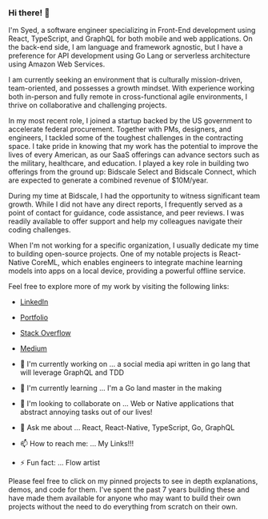 ### Hi there! 👋

I'm Syed, a software engineer specializing in Front-End development using React, TypeScript, and GraphQL for both mobile and web applications. On the back-end side, I am language and framework agnostic, but I have a preference for API development using Go Lang or serverless architecture using Amazon Web Services.

I am currently seeking an environment that is culturally mission-driven, team-oriented, and possesses a growth mindset. With experience working both in-person and fully remote in cross-functional agile environments, I thrive on collaborative and challenging projects.

In my most recent role, I joined a startup backed by the US government to accelerate federal procurement. Together with PMs, designers, and engineers, I tackled some of the toughest challenges in the contracting space. I take pride in knowing that my work has the potential to improve the lives of every American, as our SaaS offerings can advance sectors such as the military, healthcare, and education. I played a key role in building two offerings from the ground up: Bidscale Select and Bidscale Connect, which are expected to generate a combined revenue of $10M/year.

During my time at Bidscale, I had the opportunity to witness significant team growth. While I did not have any direct reports, I frequently served as a point of contact for guidance, code assistance, and peer reviews. I was readily available to offer support and help my colleagues navigate their coding challenges.

When I'm not working for a specific organization, I usually dedicate my time to building open-source projects. One of my notable projects is React-Native CoreML, which enables engineers to integrate machine learning models into apps on a local device, providing a powerful offline service.

Feel free to explore more of my work by visiting the following links:

- [LinkedIn](https://www.linkedin.com/in/swsprofile/)
- [Portfolio](https://syedwshah.github.io/)
- [Stack Overflow](https://stackoverflow.com/users/9059680/shah)
- [Medium](https://medium.com/@syedwshah.nyc)


- 🔭 I'm currently working on ... a social media api written in go lang that will leverage GraphQL and TDD
- 🌱 I'm currently learning ... I'm a Go land master in the making
- 👯 I'm looking to collaborate on ... Web or Native applications that abstract annoying tasks out of our lives!
- 💬 Ask me about ... React, React-Native, TypeScript, Go, GraphQL
- 📫 How to reach me: ... My Links!!!
- ⚡ Fun fact: ... Flow artist

Please feel free to click on my pinned projects to see in depth explanations, demos, and code for them. I've spent the past 7 years building these and have made them available for anyone who may want to build their own projects without the need to do everything from scratch on their own.
